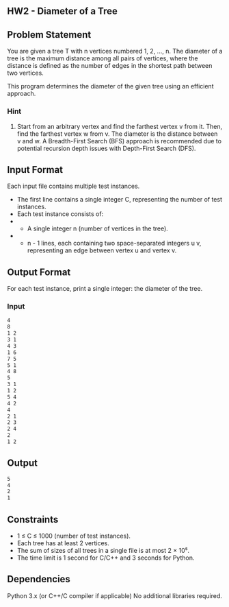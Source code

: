 ## HW2 - Diameter of a Tree

## Problem Statement
You are given a tree T with n vertices numbered 1, 2, ..., n. The diameter of a tree is the maximum distance among all pairs of vertices, where the distance is defined as the number of edges in the shortest path between two vertices.

This program determines the diameter of the given tree using an efficient approach.

### Hint
1. Start from an arbitrary vertex and find the farthest vertex v from it.
Then, find the farthest vertex w from v.
The diameter is the distance between v and w.
A Breadth-First Search (BFS) approach is recommended due to potential recursion depth issues with Depth-First Search (DFS).

## Input Format
Each input file contains multiple test instances.
- The first line contains a single integer C, representing the number of test instances.
- Each test instance consists of:
- - A single integer n (number of vertices in the tree).
- - n - 1 lines, each containing two space-separated integers u v, representing an edge between vertex u and vertex v.

## Output Format
For each test instance, print a single integer: the diameter of the tree.

### Input
```bash
4
8
1 2
3 1
4 3
1 6
7 5
5 1
4 8
5
3 1
1 2
5 4
4 2
4
2 1
2 3
2 4
2
1 2
```


## Output
```bash
5
4
2
1
```

## Constraints
- 1 ≤ C ≤ 1000 (number of test instances).
- Each tree has at least 2 vertices.
- The sum of sizes of all trees in a single file is at most 2 × 10⁵.
- The time limit is 1 second for C/C++ and 3 seconds for Python.

## Dependencies
Python 3.x (or C++/C compiler if applicable)
No additional libraries required.


